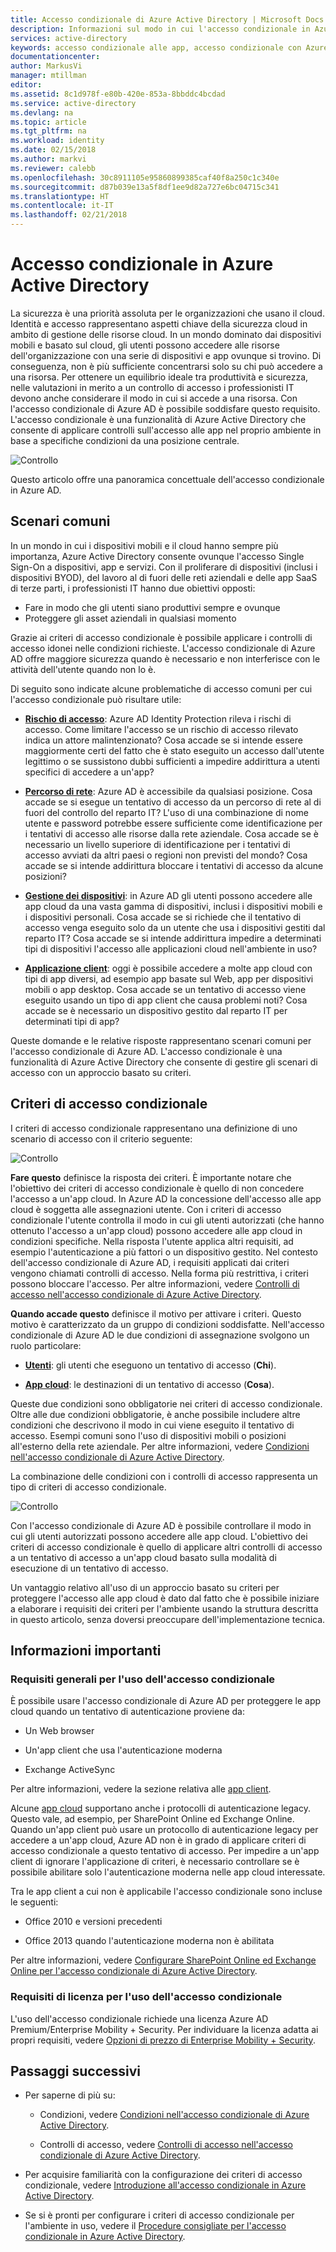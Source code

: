 ```yaml
---
title: Accesso condizionale di Azure Active Directory | Microsoft Docs
description: Informazioni sul modo in cui l'accesso condizionale in Azure Active Directory consente di gestire il controllo di accesso da una posizione centrale.
services: active-directory
keywords: accesso condizionale alle app, accesso condizionale con Azure AD, accesso sicuro alle risorse aziendali, criteri di accesso condizionale
documentationcenter: 
author: MarkusVi
manager: mtillman
editor: 
ms.assetid: 8c1d978f-e80b-420e-853a-8bbddc4bcdad
ms.service: active-directory
ms.devlang: na
ms.topic: article
ms.tgt_pltfrm: na
ms.workload: identity
ms.date: 02/15/2018
ms.author: markvi
ms.reviewer: calebb
ms.openlocfilehash: 30c8911105e95860899385caf40f8a250c1c340e
ms.sourcegitcommit: d87b039e13a5f8df1ee9d82a727e6bc04715c341
ms.translationtype: HT
ms.contentlocale: it-IT
ms.lasthandoff: 02/21/2018
---
```

# <a name="conditional-access-in-azure-active-directory"></a>Accesso condizionale in Azure Active Directory

La sicurezza è una priorità assoluta per le organizzazioni che usano il cloud. Identità e accesso rappresentano aspetti chiave della sicurezza cloud in ambito di gestione delle risorse cloud. In un mondo dominato dai dispositivi mobili e basato sul cloud, gli utenti possono accedere alle risorse dell'organizzazione con una serie di dispositivi e app ovunque si trovino. Di conseguenza, non è più sufficiente concentrarsi solo su chi può accedere a una risorsa. Per ottenere un equilibrio ideale tra produttività e sicurezza, nelle valutazioni in merito a un controllo di accesso i professionisti IT devono anche considerare il modo in cui si accede a una risorsa. Con l'accesso condizionale di Azure AD è possibile soddisfare questo requisito. L'accesso condizionale è una funzionalità di Azure Active Directory che consente di applicare controlli sull'accesso alle app nel proprio ambiente in base a specifiche condizioni da una posizione centrale. 


![Controllo](./media/active-directory-conditional-access-azure-portal/81.png)

Questo articolo offre una panoramica concettuale dell'accesso condizionale in Azure AD.


## <a name="common-scenarios"></a>Scenari comuni

In un mondo in cui i dispositivi mobili e il cloud hanno sempre più importanza, Azure Active Directory consente ovunque l'accesso Single Sign-On a dispositivi, app e servizi. Con il proliferare di dispositivi (inclusi i dispositivi BYOD), del lavoro al di fuori delle reti aziendali e delle app SaaS di terze parti, i professionisti IT hanno due obiettivi opposti:

- Fare in modo che gli utenti siano produttivi sempre e ovunque
- Proteggere gli asset aziendali in qualsiasi momento

Grazie ai criteri di accesso condizionale è possibile applicare i controlli di accesso idonei nelle condizioni richieste. L'accesso condizionale di Azure AD offre maggiore sicurezza quando è necessario e non interferisce con le attività dell'utente quando non lo è. 

Di seguito sono indicate alcune problematiche di accesso comuni per cui l'accesso condizionale può risultare utile:



- **[Rischio di accesso](active-directory-conditional-access-conditions.md#sign-in-risk)**: Azure AD Identity Protection rileva i rischi di accesso. Come limitare l'accesso se un rischio di accesso rilevato indica un attore malintenzionato? Cosa accade se si intende essere maggiormente certi del fatto che è stato eseguito un accesso dall'utente legittimo o se sussistono dubbi sufficienti a impedire addirittura a utenti specifici di accedere a un'app?

- **[Percorso di rete](active-directory-conditional-access-locations.md)**: Azure AD è accessibile da qualsiasi posizione. Cosa accade se si esegue un tentativo di accesso da un percorso di rete al di fuori del controllo del reparto IT? L'uso di una combinazione di nome utente e password potrebbe essere sufficiente come identificazione per i tentativi di accesso alle risorse dalla rete aziendale. Cosa accade se è necessario un livello superiore di identificazione per i tentativi di accesso avviati da altri paesi o regioni non previsti del mondo? Cosa accade se si intende addirittura bloccare i tentativi di accesso da alcune posizioni?  

- **[Gestione dei dispositivi](active-directory-conditional-access-conditions.md#device-platforms)**: in Azure AD gli utenti possono accedere alle app cloud da una vasta gamma di dispositivi, inclusi i dispositivi mobili e i dispositivi personali. Cosa accade se si richiede che il tentativo di accesso venga eseguito solo da un utente che usa i dispositivi gestiti dal reparto IT? Cosa accade se si intende addirittura impedire a determinati tipi di dispositivi l'accesso alle applicazioni cloud nell'ambiente in uso? 

- **[Applicazione client](active-directory-conditional-access-conditions.md#client-apps)**: oggi è possibile accedere a molte app cloud con tipi di app diversi, ad esempio app basate sul Web, app per dispositivi mobili o app desktop. Cosa accade se un tentativo di accesso viene eseguito usando un tipo di app client che causa problemi noti? Cosa accade se è necessario un dispositivo gestito dal reparto IT per determinati tipi di app? 

Queste domande e le relative risposte rappresentano scenari comuni per l'accesso condizionale di Azure AD. L'accesso condizionale è una funzionalità di Azure Active Directory che consente di gestire gli scenari di accesso con un approccio basato su criteri.


## <a name="conditional-access-policies"></a>Criteri di accesso condizionale

I criteri di accesso condizionale rappresentano una definizione di uno scenario di accesso con il criterio seguente:

![Controllo](./media/active-directory-conditional-access-azure-portal/10.png)

**Fare questo** definisce la risposta dei criteri. È importante notare che l'obiettivo dei criteri di accesso condizionale è quello di non concedere l'accesso a un'app cloud. In Azure AD la concessione dell'accesso alle app cloud è soggetta alle assegnazioni utente. Con i criteri di accesso condizionale l'utente controlla il modo in cui gli utenti autorizzati (che hanno ottenuto l'accesso a un'app cloud) possono accedere alle app cloud in condizioni specifiche. Nella risposta l'utente applica altri requisiti, ad esempio l'autenticazione a più fattori o un dispositivo gestito. Nel contesto dell'accesso condizionale di Azure AD, i requisiti applicati dai criteri vengono chiamati controlli di accesso. Nella forma più restrittiva, i criteri possono bloccare l'accesso. Per altre informazioni, vedere [Controlli di accesso nell'accesso condizionale di Azure Active Directory](active-directory-conditional-access-controls.md).
     

**Quando accade questo** definisce il motivo per attivare i criteri. Questo motivo è caratterizzato da un gruppo di condizioni soddisfatte. Nell'accesso condizionale di Azure AD le due condizioni di assegnazione svolgono un ruolo particolare:

- **[Utenti](active-directory-conditional-access-conditions.md#users-and-groups)**: gli utenti che eseguono un tentativo di accesso (**Chi**). 

- **[App cloud](active-directory-conditional-access-conditions.md#cloud-apps)**: le destinazioni di un tentativo di accesso (**Cosa**).    

Queste due condizioni sono obbligatorie nei criteri di accesso condizionale. Oltre alle due condizioni obbligatorie, è anche possibile includere altre condizioni che descrivono il modo in cui viene eseguito il tentativo di accesso. Esempi comuni sono l'uso di dispositivi mobili o posizioni all'esterno della rete aziendale. Per altre informazioni, vedere [Condizioni nell'accesso condizionale di Azure Active Directory](active-directory-conditional-access-conditions.md).   

La combinazione delle condizioni con i controlli di accesso rappresenta un tipo di criteri di accesso condizionale. 

![Controllo](./media/active-directory-conditional-access-azure-portal/51.png)

Con l'accesso condizionale di Azure AD è possibile controllare il modo in cui gli utenti autorizzati possono accedere alle app cloud. L'obiettivo dei criteri di accesso condizionale è quello di applicare altri controlli di accesso a un tentativo di accesso a un'app cloud basato sulla modalità di esecuzione di un tentativo di accesso.

Un vantaggio relativo all'uso di un approccio basato su criteri per proteggere l'accesso alle app cloud è dato dal fatto che è possibile iniziare a elaborare i requisiti dei criteri per l'ambiente usando la struttura descritta in questo articolo, senza doversi preoccupare dell'implementazione tecnica. 

## <a name="what-you-need-to-know"></a>Informazioni importanti

### <a name="general-requirements-for-using-conditional-access"></a>Requisiti generali per l'uso dell'accesso condizionale

È possibile usare l'accesso condizionale di Azure AD per proteggere le app cloud quando un tentativo di autenticazione proviene da:

- Un Web browser

- Un'app client che usa l'autenticazione moderna

- Exchange ActiveSync

Per altre informazioni, vedere la sezione relativa alle [app client](active-directory-conditional-access-conditions.md#client-apps).

Alcune [app cloud](active-directory-conditional-access-conditions.md#cloud-apps) supportano anche i protocolli di autenticazione legacy. Questo vale, ad esempio, per SharePoint Online ed Exchange Online. Quando un'app client può usare un protocollo di autenticazione legacy per accedere a un'app cloud, Azure AD non è in grado di applicare criteri di accesso condizionale a questo tentativo di accesso. Per impedire a un'app client di ignorare l'applicazione di criteri, è necessario controllare se è possibile abilitare solo l'autenticazione moderna nelle app cloud interessate.

Tra le app client a cui non è applicabile l'accesso condizionale sono incluse le seguenti:

- Office 2010 e versioni precedenti

- Office 2013 quando l'autenticazione moderna non è abilitata

Per altre informazioni, vedere [Configurare SharePoint Online ed Exchange Online per l'accesso condizionale di Azure Active Directory](active-directory-conditional-access-no-modern-authentication.md).


### <a name="license-requirements-for-using-conditional-access"></a>Requisiti di licenza per l'uso dell'accesso condizionale

L'uso dell'accesso condizionale richiede una licenza Azure AD Premium/Enterprise Mobility + Security. Per individuare la licenza adatta ai propri requisiti, vedere [Opzioni di prezzo di Enterprise Mobility + Security](https://www.microsoft.com/cloud-platform/enterprise-mobility-security-pricing).


## <a name="next-steps"></a>Passaggi successivi

- Per saperne di più su:
    - Condizioni, vedere [Condizioni nell'accesso condizionale di Azure Active Directory](active-directory-conditional-access-conditions.md).

    - Controlli di accesso, vedere [Controlli di accesso nell'accesso condizionale di Azure Active Directory](active-directory-conditional-access-controls.md).

- Per acquisire familiarità con la configurazione dei criteri di accesso condizionale, vedere [Introduzione all'accesso condizionale in Azure Active Directory](active-directory-conditional-access-azure-portal-get-started.md).

- Se si è pronti per configurare i criteri di accesso condizionale per l'ambiente in uso, vedere il [Procedure consigliate per l'accesso condizionale in Azure Active Directory](active-directory-conditional-access-best-practices.md). 
